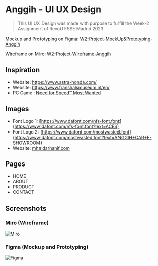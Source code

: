 # Anggih - UI UX Design

> This UI UX Design was made with purpose to fulfill the Week-2 Assignment of RevoU FSSE Madrid 2023

Mockup and Prototyping on Figma: [W2-Project-MockUp&Prototyping-Anggih](https://www.figma.com/file/0iNUGujoGtRpP9aDt1xYca/W2-Project-MockUp%26Prototyping-Anggih?node-id=0%3A1&t=XgGuy78ifo1Bmvay-0)

Wireframe on Miro: [W2-Project-Wireframe-Anggih](https://miro.com/app/board/uXjVPuW8ogI=/#tpicker-content)

## Inspiration

- Website: <https://www.astra-honda.com/>
- Website: <https://www.franshalsmuseum.nl/en/>
- PC Game : [Need for Speed™ Most Wanted](https://www.ea.com/games/need-for-speed/need-for-speed-most-wanted)

## Images

- Font Logo 1: [https://www.dafont.com/nfs-font.font](https://www.dafont.com/nfs-font.font?text=ACES)
- Font Logo 2: [https://www.dafont.com/mostwasted.font](https://www.dafont.com/mostwasted.font?text=ANGGIH+CAR+E-SHOWROOM)
- Website: [mhaidarhanif.com](https://mhaidarhanif.com)

## Pages

- HOME
- ABOUT
- PRODUCT
- CONTACT

## Screenshots

### Miro (Wireframe)

![Miro](https://user-images.githubusercontent.com/67870639/210628210-f45e8923-8909-4ead-8ccd-e95e5f4892d2.png)

### Figma (Mockup and Prototyping)

![Figma](https://user-images.githubusercontent.com/67870639/210874536-ff57afc2-a9d2-45f7-89e3-7069fb5bde14.png)
